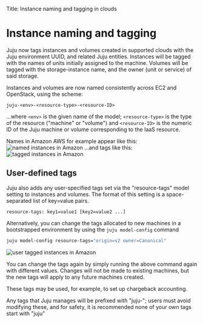 Title: Instance naming and tagging in clouds  

# Instance naming and tagging
Juju now tags instances and volumes created in supported clouds with the 
Juju environment UUID, and related Juju entities. Instances will be tagged with
the names of units initially assigned to the machine. Volumes will be tagged
with the storage-instance name, and the owner (unit or service) of said storage.


Instances and volumes are now named consistently across EC2 and OpenStack, 
using the scheme:

```no-highlight
juju-<env>-<resource-type>-<resource-ID>
```

...where `<env>` is the given name of the model; `<resource-type>` is the type 
of the resource ("machine" or "volume") and `<resource-ID>` is the numeric ID
of the Juju machine or volume
corresponding to the IaaS resource.

Names in Amazon AWS for example appear like this:
![named instances in Amazon](./media/config-tagging-named.png)
...and tags like this:
![tagged instances in Amazon](./media/config-tagging-tagged.png)

## User-defined tags

Juju also adds any user-specified tags set via the "resource-tags" model
setting to instances and volumes. The format of this setting is a
space-separated list of key=value pairs.

```no-highlight
resource-tags: key1=value1 [key2=value2 ...]
```

Alternatively, you can change the tags allocated to new machines in a 
bootstrapped environment by using the `juju model-config` command

```bash
juju model-config resource-tags="origin=v2 owner=Canonical"
```

![user tagged instances in Amazon](./media/config-tagging-user.png)

You can change the tags again by simply running the above command again with
different values. Changes will not be made to existing machines, but the 
new tags will apply to any future machines created.

These tags may be used, for example, to set up chargeback accounting.

Any tags that Juju manages will be prefixed with "juju-"; users must avoid
modifying these, and for safety, it is recommended none of your own tags start 
with "juju"

